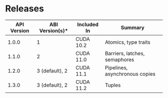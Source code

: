 # Releases

| API Version | ABI Version(s)* | Included In  | Summary                        |
|-------------|-----------------|--------------|--------------------------------|
| 1.0.0       | 1               | CUDA 10.2    | Atomics, type traits           |
| 1.1.0       | 2               | CUDA 11.0    | Barriers, latches, semaphores  |
| 1.2.0       | 3 (default), 2  | CUDA 11.1    | Pipelines, asynchronous copies |
| 1.3.0       | 3 (default), 2  | CUDA 11.2    | Tuples                         |

